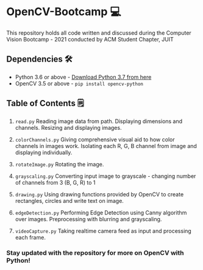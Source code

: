 # OpenCV-Bootcamp 💻
This repository holds all code written and discussed during the Computer Vision Bootcamp - 2021 conducted by ACM Student Chapter, JUIT

## Dependencies 🛠️
* Python 3.6 or above - [Download Python 3.7 from here](https://www.python.org/downloads/release/python-379/)
* OpenCV 3.5 or above - `pip install opencv-python` 

## Table of Contents 🗒️ 

1. `read.py` 
Reading image data from path. Displaying dimensions and channels. Resizing and displaying images.

2. `colorChannels.py`
Giving comprehensive visual aid to how color channels in images work. Isolating each R, G, B channel from image and displaying individually.

3. `rotateImage.py`
Rotating the image.

4. `grayscaling.py`
Converting input image to grayscale - changing number of channels from 3 (B, G, R) to 1

5. `drawing.py`
Using drawing functions provided by OpenCV to create rectangles, circles and write text on image.

6. `edgeDetection.py`
Performing Edge Detection using Canny algorithm over images. Preprocessing with blurring and grayscaling.

7. `videoCapture.py`
Taking realtime camera feed as input and processing each frame.

### Stay updated with the repository for more on OpenCV with Python!
